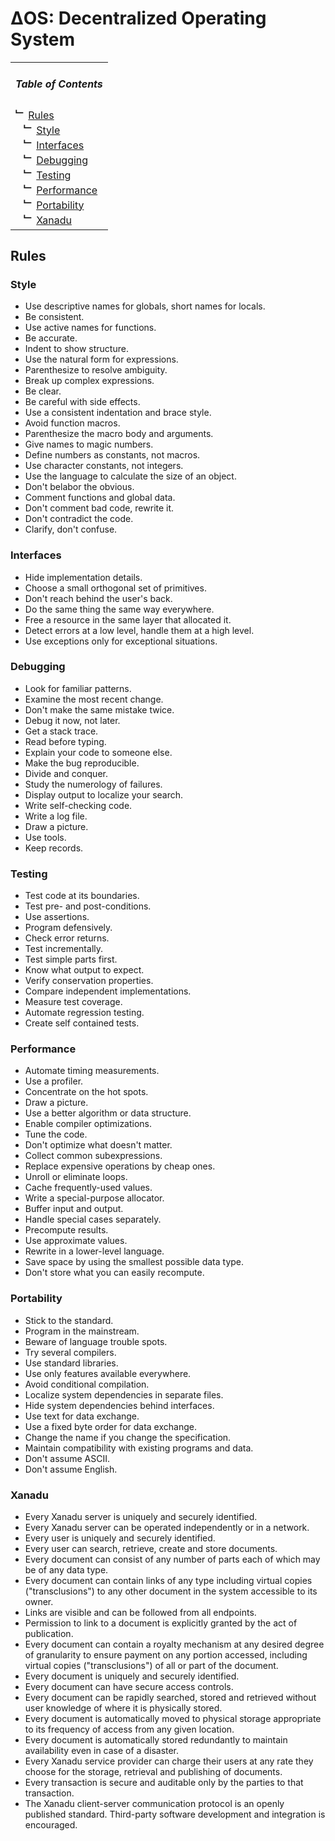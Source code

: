 # ΔOS: Decentralized Operating System

<table>
  <tbody>
    <tr>
    </tr>
    <tr>
      <td>
        <h5>Table of Contents</h5>
        <b>﹂</b> <a href="#rules">
        Rules
        </a><br>
        <b>&nbsp;&nbsp;&nbsp;﹂</b> <a href="#style">
        Style
        </a><br>
        <b>&nbsp;&nbsp;&nbsp;﹂</b> <a href="#interfaces">
        Interfaces
        </a><br>
        <b>&nbsp;&nbsp;&nbsp;﹂</b> <a href="#debugging">
        Debugging
        </a><br>
        <b>&nbsp;&nbsp;&nbsp;﹂</b> <a href="#testing">
        Testing
        </a><br>
        <b>&nbsp;&nbsp;&nbsp;﹂</b> <a href="#performance">
        Performance
        </a><br>
        <b>&nbsp;&nbsp;&nbsp;﹂</b> <a href="#portability">
        Portability
        </a><br>
        <b>&nbsp;&nbsp;&nbsp;﹂</b> <a href="#xanadu">
        Xanadu
        </a><br>
      </td>
    </tr>
  </tbody>
</table>

## Rules

### Style

* Use descriptive names for globals, short names for locals.
* Be consistent.
* Use active names for functions.
* Be accurate.
* Indent to show structure.
* Use the natural form for expressions.
* Parenthesize to resolve ambiguity.
* Break up complex expressions.
* Be clear.
* Be careful with side effects.
* Use a consistent indentation and brace style.
* Avoid function macros.
* Parenthesize the macro body and arguments.
* Give names to magic numbers.
* Define numbers as constants, not macros.
* Use character constants, not integers.
* Use the language to calculate the size of an object.
* Don't belabor the obvious.
* Comment functions and global data.
* Don't comment bad code, rewrite it.
* Don't contradict the code.
* Clarify, don't confuse.

### Interfaces

* Hide implementation details.
* Choose a small orthogonal set of primitives.
* Don't reach behind the user's back.
* Do the same thing the same way everywhere.
* Free a resource in the same layer that allocated it.
* Detect errors at a low level, handle them at a high level.
* Use exceptions only for exceptional situations.

### Debugging

* Look for familiar patterns.
* Examine the most recent change.
* Don't make the same mistake twice.
* Debug it now, not later.
* Get a stack trace.
* Read before typing.
* Explain your code to someone else.
* Make the bug reproducible.
* Divide and conquer.
* Study the numerology of failures.
* Display output to localize your search.
* Write self-checking code.
* Write a log file.
* Draw a picture.
* Use tools.
* Keep records.

### Testing

* Test code at its boundaries.
* Test pre- and post-conditions.
* Use assertions.
* Program defensively.
* Check error returns.
* Test incrementally.
* Test simple parts first.
* Know what output to expect.
* Verify conservation properties.
* Compare independent implementations.
* Measure test coverage.
* Automate regression testing.
* Create self contained tests.

### Performance

* Automate timing measurements.
* Use a profiler.
* Concentrate on the hot spots.
* Draw a picture.
* Use a better algorithm or data structure.
* Enable compiler optimizations.
* Tune the code.
* Don't optimize what doesn't matter.
* Collect common subexpressions.
* Replace expensive operations by cheap ones.
* Unroll or eliminate loops.
* Cache frequently-used values.
* Write a special-purpose allocator.
* Buffer input and output.
* Handle special cases separately.
* Precompute results.
* Use approximate values.
* Rewrite in a lower-level language.
* Save space by using the smallest possible data type.
* Don't store what you can easily recompute.

### Portability

* Stick to the standard.
* Program in the mainstream.
* Beware of language trouble spots.
* Try several compilers.
* Use standard libraries.
* Use only features available everywhere.
* Avoid conditional compilation.
* Localize system dependencies in separate files.
* Hide system dependencies behind interfaces.
* Use text for data exchange.
* Use a fixed byte order for data exchange.
* Change the name if you change the specification.
* Maintain compatibility with existing programs and data.
* Don't assume ASCII.
* Don't assume English.

### Xanadu

* Every Xanadu server is uniquely and securely identified.
* Every Xanadu server can be operated independently or in a network.
* Every user is uniquely and securely identified.
* Every user can search, retrieve, create and store documents.
* Every document can consist of any number of parts each of which may be of any
data type.
* Every document can contain links of any type including virtual copies
("transclusions") to any other document in the system accessible to its owner.
* Links are visible and can be followed from all endpoints.
* Permission to link to a document is explicitly granted by the act of
publication.
* Every document can contain a royalty mechanism at any desired degree of
granularity to ensure payment on any portion accessed, including virtual copies
("transclusions") of all or part of the document.
* Every document is uniquely and securely identified.
* Every document can have secure access controls.
* Every document can be rapidly searched, stored and retrieved without user
knowledge of where it is physically stored.
* Every document is automatically moved to physical storage appropriate to its
frequency of access from any given location.
* Every document is automatically stored redundantly to maintain availability
even in case of a disaster.
* Every Xanadu service provider can charge their users at any rate they choose
for the storage, retrieval and publishing of documents.
* Every transaction is secure and auditable only by the parties to that
transaction.
* The Xanadu client-server communication protocol is an openly published
standard. Third-party software development and integration is encouraged.
